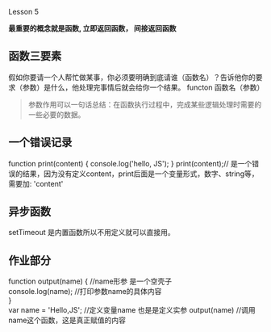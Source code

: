 Lesson 5

**最重要的概念就是函数, 立即返回函数， 间接返回函数**
## 函数三要素
假如你要请一个人帮忙做某事，你必须要明确到底请谁（函数名）？告诉他你的要求（参数）是什么，他处理完事情后就会给你一个结果。
functon 函数名（参数）
>参数作用可以一句话总结：在函数执行过程中，完成某些逻辑处理时需要的一些必要的数据。

## 一个错误记录
function print(content) {
  console.log('hello, JS');
}
print(content);// 是一个错误的结果，因为没有定义content，print后面是一个变量形式，数字、string等，需要加: 'content'

## 异步函数
setTimeout 是内置函数所以不用定义就可以直接用。

## 作业部分
function output(name) {  //name形参 是一个空壳子  
console.log(name);  //打印参数name的具体内容    
}  
var name = 'Hello,JS';  //定义变量name 也是是定义实参
  output(name)   //调用name这个函数，这是真正赋值的内容
